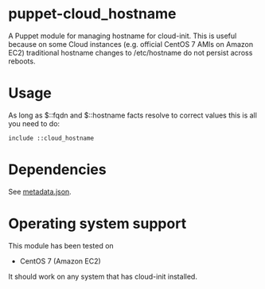 # puppet-cloud_hostname

A Puppet module for managing hostname for cloud-init. This is useful because on 
some Cloud instances (e.g. official CentOS 7 AMIs on Amazon EC2) traditional 
hostname changes to /etc/hostname do not persist across reboots.

# Usage

As long as $::fqdn and $::hostname facts resolve to correct values this is all 
you need to do:

    include ::cloud_hostname

# Dependencies

See [metadata.json](metadata.json).

# Operating system support

This module has been tested on

* CentOS 7 (Amazon EC2)

It should work on any system that has cloud-init installed.
